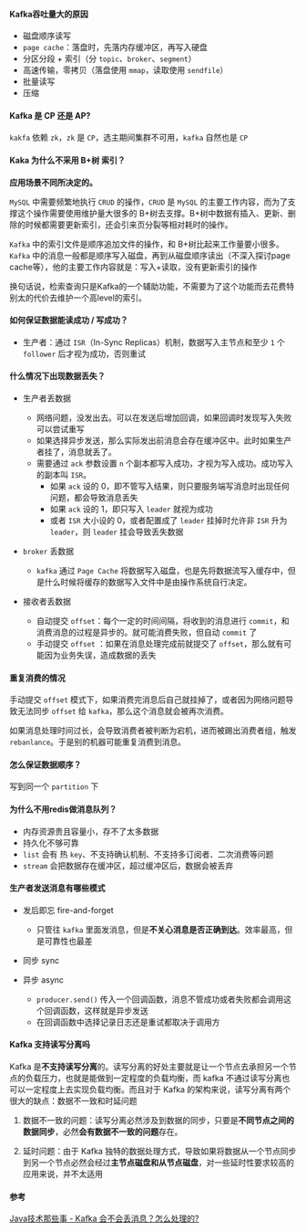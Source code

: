 #### Kafka吞吐量大的原因

- 磁盘顺序读写
- `page cache`：落盘时，先落内存缓冲区，再写入硬盘
- 分区分段 + 索引（分 `topic`、`broker`、`segment`）
- 高速传输，零拷贝（落盘使用 `mmap`，读取使用 `sendfile`）
- 批量读写
- 压缩





#### Kafka 是 CP 还是 AP?

`kakfa` 依赖 `zk`，`zk` 是 `CP`，选主期间集群不可用，`kafka` 自然也是 `CP`





#### Kaka 为什么不采用 B+树 索引？

**应用场景不同所决定的。**

`MySQL` 中需要频繁地执行 `CRUD` 的操作，`CRUD` 是 `MySQL` 的主要工作内容，而为了支撑这个操作需要使用维护量大很多的 B+树去支撑。B+树中数据有插入、更新、删除的时候都需要更新索引，还会引来页分裂等相对耗时的操作。

`Kafka` 中的索引文件是顺序追加文件的操作，和 B+树比起来工作量要小很多。`Kafka` 中的消息一般都是顺序写入磁盘，再到从磁盘顺序读出（不深入探讨page cache等），他的主要工作内容就是：写入+读取，没有更新索引的操作

换句话说，检索查询只是Kafka的一个辅助功能，不需要为了这个功能而去花费特别太的代价去维护一个高level的索引。





#### 如何保证数据能读成功 / 写成功？

- 生产者：通过 `ISR`（In-Sync Replicas）机制，数据写入主节点和至少 `1` 个 `follower` 后才视为成功，否则重试





#### 什么情况下出现数据丢失？

- 生产者丢数据
  - 网络问题，没发出去。可以在发送后增加回调，如果回调时发现写入失败可以尝试重写
  - 如果选择异步发送，那么实际发出前消息会存在缓冲区中。此时如果生产者挂了，消息就丢了。
  - 需要通过 `ack` 参数设置 `n` 个副本都写入成功，才视为写入成功。成功写入的副本叫 `ISR`。
    - 如果 `ack` 设的 0，即不管写入结果，则只要服务端写消息时出现任何问题，都会导致消息丢失
    - 如果 `ack` 设的 1，即只写入 `leader` 就视为成功
    - 或者 `ISR` 大小设的 0，或者配置成了 `leader` 挂掉时允许非 `ISR` 升为 `leader`，则 `leader` 挂会导致丢失数据

- `broker` 丢数据
  
  - `kafka` 通过 `Page Cache` 将数据写入磁盘，也是先将数据流写入缓存中，但是什么时候将缓存的数据写入文件中是由操作系统自行决定。
- 接收者丢数据

  - 自动提交 `offset`：每个一定的时间间隔，将收到的消息进行 `commit`，和消费消息的过程是异步的。就可能消费失败，但自动 `commit` 了
  - 手动提交 `offset` ：如果在消息处理完成前就提交了 `offset`，那么就有可能因为业务失误，造成数据的丢失





#### 重复消费的情况

手动提交 `offset` 模式下，如果消费完消息后自己就挂掉了，或者因为网络问题导致无法同步 `offset` 给 `kafka`，那么这个消息就会被再次消费。

如果消息处理时间过长，会导致消费者被判断为宕机，进而被踢出消费者组，触发 `rebanlance`。于是别的机器可能重复消费到消息。





#### 怎么保证数据顺序？

写到同一个 `partition` 下





#### 为什么不用redis做消息队列？

- 内存资源贵且容量小，存不了太多数据
- 持久化不够可靠
- `list` 会有 热 `key`、不支持确认机制、不支持多订阅者、二次消费等问题
- `stream` 会把数据存在缓冲区，超过缓冲区后，数据会被丢弃






#### 生产者发送消息有哪些模式

- 发后即忘 fire-and-forget
  - 只管往 `kafka` 里面发消息，但是**不关心消息是否正确到达**。效率最高，但是可靠性也最差

- 同步 sync

- 异步 async
  - `producer.send()` 传入一个回调函数，消息不管成功或者失败都会调用这个回调函数，这样就是异步发送
  - 在回调函数中选择记录日志还是重试都取决于调用方






#### Kafka 支持读写分离吗

Kafka 是**不支持读写分离**的。读写分离的好处主要就是让一个节点去承担另一个节点的负载压力，也就是能做到一定程度的负载均衡，而 kafka 不通过读写分离也可以一定程度上去实现负载均衡。而且对于 Kafka 的架构来说，读写分离有两个很大的缺点：数据不一致和时延问题

1. 数据不一致的问题：读写分离必然涉及到数据的同步，只要是**不同节点之间的数据同步**，必然**会有数据不一致的问题**存在。

2. 延时问题：由于 Kafka 独特的数据处理方式，导致如果将数据从一个节点同步到另一个节点必然会经过**主节点磁盘和从节点磁盘**，对一些延时性要求较高的应用来说，并不太适用





#### 参考

[Java技术那些事 - Kafka 会不会丢消息？怎么处理的?](https://zhuanlan.zhihu.com/p/307480336)
